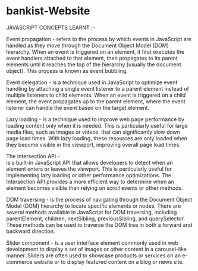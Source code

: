 # bankist-Website

JAVASCRIPT CONCEPTS LEARNT :- 


Event propagation - 
refers to the process by which events in JavaScript are handled as they move through the Document Object Model (DOM) hierarchy. When an event is triggered on an element, it first executes the event handlers attached to that element, then propagates to its parent elements until it reaches the top of the hierarchy (usually the document object). This process is known as event bubbling.

Event delegation - 
is a technique used in JavaScript to optimize event handling by attaching a single event listener to a parent element instead of multiple listeners to child elements. When an event is triggered on a child element, the event propagates up to the parent element, where the event listener can handle the event based on the target element.

Lazy loading - 
is a technique used to improve web page performance by loading content only when it is needed. This is particularly useful for large media files, such as images or videos, that can significantly slow down page load times. With lazy loading, these resources are only loaded when they become visible in the viewport, improving overall page load times.

The Intersection API -  
is a built-in JavaScript API that allows developers to detect when an element enters or leaves the viewport. This is particularly useful for implementing lazy loading or other performance optimizations. The Intersection API provides a more efficient way to determine when an element becomes visible than relying on scroll events or other methods.

DOM traversing - 
is the process of navigating through the Document Object Model (DOM) hierarchy to locate specific elements or nodes. There are several methods available in JavaScript for DOM traversing, including parentElement, children, nextSibling, previousSibling, and querySelector. These methods can be used to traverse the DOM tree in both a forward and backward direction.

Slider component - 
is a user interface element commonly used in web development to display a set of images or other content in a carousel-like manner. Sliders are often used to showcase products or services on an e-commerce website or to display featured content on a blog or news site.
